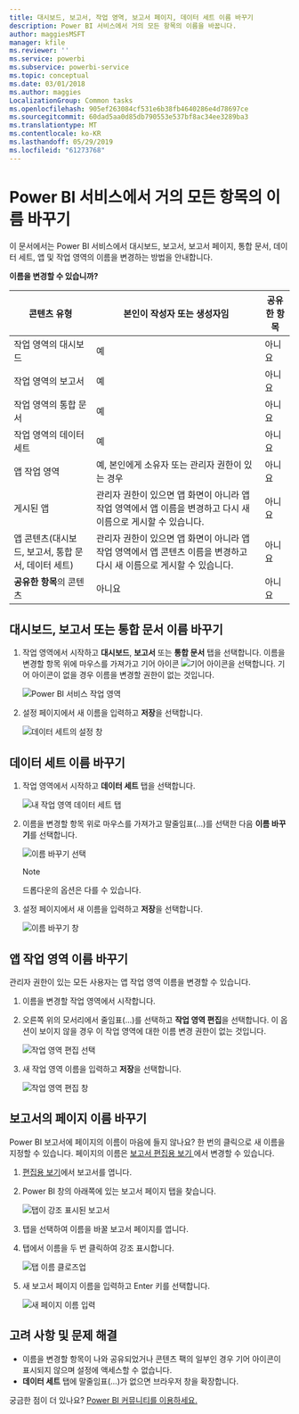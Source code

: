 ```yaml
---
title: 대시보드, 보고서, 작업 영역, 보고서 페이지, 데이터 세트 이름 바꾸기
description: Power BI 서비스에서 거의 모든 항목의 이름을 바꿉니다.
author: maggiesMSFT
manager: kfile
ms.reviewer: ''
ms.service: powerbi
ms.subservice: powerbi-service
ms.topic: conceptual
ms.date: 03/01/2018
ms.author: maggies
LocalizationGroup: Common tasks
ms.openlocfilehash: 905ef263084cf531e6b38fb4640286e4d78697ce
ms.sourcegitcommit: 60dad5aa0d85db790553e537bf8ac34ee3289ba3
ms.translationtype: MT
ms.contentlocale: ko-KR
ms.lasthandoff: 05/29/2019
ms.locfileid: "61273768"
---
```

# <a name="rename-almost-anything-in-power-bi-service"></a>Power BI 서비스에서 거의 모든 항목의 이름 바꾸기
이 문서에서는 Power BI 서비스에서 대시보드, 보고서, 보고서 페이지, 통합 문서, 데이터 세트, 앱 및 작업 영역의 이름을 변경하는 방법을 안내합니다.

**이름을 변경할 수 있습니까?**

| 콘텐츠 유형 | 본인이 작성자 또는 생성자임 | 공유한 항목 |
| --- | --- | --- |
| 작업 영역의 대시보드 |예 |아니요 |
| 작업 영역의 보고서 |예 |아니요 |
| 작업 영역의 통합 문서 |예 |아니요 |
| 작업 영역의 데이터 세트 |예 |아니요 |
| 앱 작업 영역 |예, 본인에게 소유자 또는 관리자 권한이 있는 경우 |아니요 |
| 게시된 앱 |관리자 권한이 있으면 앱 화면이 아니라 앱 작업 영역에서 앱 이름을 변경하고 다시 새 이름으로 게시할 수 있습니다. |아니요 |
| 앱 콘텐츠(대시보드, 보고서, 통합 문서, 데이터 세트) |관리자 권한이 있으면 앱 화면이 아니라 앱 작업 영역에서 앱 콘텐츠 이름을 변경하고 다시 새 이름으로 게시할 수 있습니다. |아니요 |
| **공유한 항목**의 콘텐츠 |아니요 |아니요 |

## <a name="rename-a-dashboard-report-or-workbook"></a>대시보드, 보고서 또는 통합 문서 이름 바꾸기
1. 작업 영역에서 시작하고 **대시보드**, **보고서** 또는 **통합 문서** 탭을 선택합니다. 이름을 변경할 항목 위에 마우스를 가져가고 기어 아이콘 ![기어 아이콘](media/service-rename/powerbi-cog-icon.png)을 선택합니다. 기어 아이콘이 없을 경우 이름을 변경할 권한이 없는 것입니다.
   
   ![Power BI 서비스 작업 영역](media/service-rename/power-bi-workspace-dashboards.png)
2. 설정 페이지에서 새 이름을 입력하고 **저장**을 선택합니다.
   
   ![데이터 세트의 설정 창](media/service-rename/power-bi-rename-dashboard2.png)

## <a name="rename-a-dataset"></a>데이터 세트 이름 바꾸기
1. 작업 영역에서 시작하고 **데이터 세트** 탭을 선택합니다.
   
   ![내 작업 영역 데이터 세트 탭](media/service-rename/power-bi-ellipses.png)
2. 이름을 변경할 항목 위로 마우스를 가져가고 말줄임표(...)를 선택한 다음 **이름 바꾸기**를 선택합니다.  
   
      ![이름 바꾸기 선택](media/service-rename/power-bi-rename-datasets.png)
   
   > [!NOTE]
   > 드롭다운의 옵션은 다를 수 있습니다.
   > 
   > 
3. 설정 페이지에서 새 이름을 입력하고 **저장**을 선택합니다.
   
     ![이름 바꾸기 창](media/service-rename/power-bi-rename.png)

## <a name="rename-an-app-workspace"></a>앱 작업 영역 이름 바꾸기
관리자 권한이 있는 모든 사용자는 앱 작업 영역 이름을 변경할 수 있습니다.

1. 이름을 변경할 작업 영역에서 시작합니다.
2. 오른쪽 위의 모서리에서 줄임표(...)를 선택하고 **작업 영역 편집**을 선택합니다. 이 옵션이 보이지 않을 경우 이 작업 영역에 대한 이름 변경 권한이 없는 것입니다. 
   
    ![작업 영역 편집 선택](media/service-rename/power-bi-edit-workspace.png)
3. 새 작업 영역 이름을 입력하고 **저장**을 선택합니다.
   
   ![작업 영역 편집 창](media/service-rename/power-bi-workspace-rename.png)

## <a name="rename-a-page-in-a-report"></a>보고서의 페이지 이름 바꾸기
Power BI 보고서에 페이지의 이름이 마음에 들지 않나요?  한 번의 클릭으로 새 이름을 지정할 수 있습니다. 페이지의 이름은 [보고서 편집용 보기 ](service-interact-with-a-report-in-editing-view.md)에서 변경할 수 있습니다.

1. [편집용 보기](consumer/end-user-reading-view.md)에서 보고서를 엽니다.
2. Power BI 창의 아래쪽에 있는 보고서 페이지 탭을 찾습니다.
   
    ![탭이 강조 표시된 보고서](media/service-rename/report-page-tabs-new.png)
3. 탭을 선택하여 이름을 바꿀 보고서 페이지를 엽니다.
4. 탭에서 이름을 두 번 클릭하여 강조 표시합니다.  
   
    ![탭 이름 클로즈업](media/service-rename/hilite-tab.png)
5. 새 보고서 페이지 이름을 입력하고 Enter 키를 선택합니다.
   
    ![새 페이지 이름 입력](media/service-rename/new-name.png)

## <a name="considerations-and-troubleshooting"></a>고려 사항 및 문제 해결
* 이름을 변경할 항목이 나와 공유되었거나 콘텐츠 팩의 일부인 경우 기어 아이콘이 표시되지 않으며 설정에 액세스할 수 없습니다.
* **데이터 세트** 탭에 말줄임표(...)가 없으면 브라우저 창을 확장합니다.

궁금한 점이 더 있나요? [Power BI 커뮤니티를 이용하세요.](http://community.powerbi.com/)

